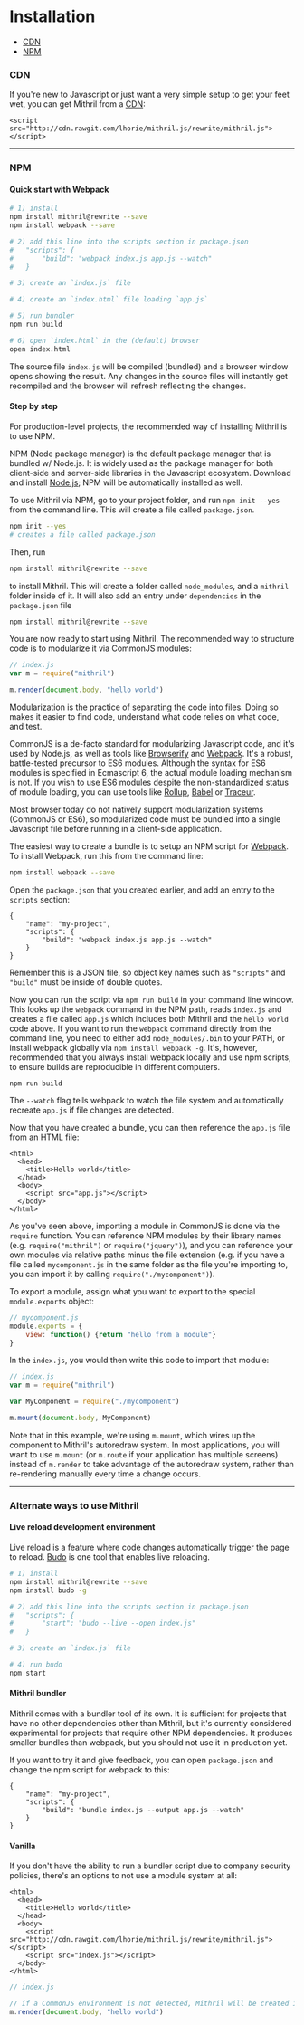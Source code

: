 # Installation

- [CDN](#cdn)
- [NPM](#npm)

### CDN

If you're new to Javascript or just want a very simple setup to get your feet wet, you can get Mithril from a [CDN](https://en.wikipedia.org/wiki/Content_delivery_network):

```markup
<script src="http://cdn.rawgit.com/lhorie/mithril.js/rewrite/mithril.js"></script>
```

---

### NPM

#### Quick start with Webpack

```bash
# 1) install
npm install mithril@rewrite --save
npm install webpack --save

# 2) add this line into the scripts section in package.json
#	"scripts": {
#		"build": "webpack index.js app.js --watch"
#	}

# 3) create an `index.js` file

# 4) create an `index.html` file loading `app.js`

# 5) run bundler
npm run build

# 6) open `index.html` in the (default) browser
open index.html
```

The source file `index.js` will be compiled (bundled) and a browser window opens showing the result.
Any changes in the source files will instantly get recompiled and the 
browser will refresh reflecting the changes.

#### Step by step

For production-level projects, the recommended way of installing Mithril is to use NPM.

NPM (Node package manager) is the default package manager that is bundled w/ Node.js. It is widely used as the package manager for both client-side and server-side libraries in the Javascript ecosystem. Download and install [Node.js](https://nodejs.org); NPM will be automatically installed as well.

To use Mithril via NPM, go to your project folder, and run `npm init --yes` from the command line. This will create a file called `package.json`.

```bash
npm init --yes
# creates a file called package.json
```

Then, run 

```bash
npm install mithril@rewrite --save
```

to install Mithril. This will create a folder called `node_modules`, and a `mithril` folder inside of it. It will also add an entry under `dependencies` in the `package.json` file

```bash
npm install mithril@rewrite --save
```

You are now ready to start using Mithril. The recommended way to structure code is to modularize it via CommonJS modules:

```javascript
// index.js
var m = require("mithril")

m.render(document.body, "hello world")
```

Modularization is the practice of separating the code into files. Doing so makes it easier to find code, understand what code relies on what code, and test.

CommonJS is a de-facto standard for modularizing Javascript code, and it's used by Node.js, as well as tools like [Browserify](http://browserify.org/) and [Webpack](https://webpack.js.org/). It's a robust, battle-tested precursor to ES6 modules. Although the syntax for ES6 modules is specified in Ecmascript 6, the actual module loading mechanism is not. If you wish to use ES6 modules despite the non-standardized status of module loading, you can use tools like [Rollup](http://rollupjs.org/), [Babel](https://babeljs.io/) or [Traceur](https://github.com/google/traceur-compiler).

Most browser today do not natively support modularization systems (CommonJS or ES6), so modularized code must be bundled into a single Javascript file before running in a client-side application.

The easiest way to create a bundle is to setup an NPM script for [Webpack](https://webpack.js.org/). To install Webpack, run this from the command line:

```bash
npm install webpack --save
```

Open the `package.json` that you created earlier, and add an entry to the `scripts` section:

```
{
	"name": "my-project",
	"scripts": {
		"build": "webpack index.js app.js --watch"
	}
}
```

Remember this is a JSON file, so object key names such as `"scripts"` and `"build"` must be inside of double quotes.

Now you can run the script via `npm run build` in your command line window. This looks up the `webpack` command in the NPM path, reads `index.js` and creates a file called `app.js` which includes both Mithril and the `hello world` code above. If you want to run the `webpack` command directly from the command line, you need to either add `node_modules/.bin` to your PATH, or install webpack globally via `npm install webpack -g`. It's, however, recommended that you always install webpack locally and use npm scripts, to ensure builds are reproducible in different computers.

```
npm run build
```

The `--watch` flag tells webpack to watch the file system and automatically recreate `app.js` if file changes are detected.

Now that you have created a bundle, you can then reference the `app.js` file from an HTML file:

```markup
<html>
  <head>
    <title>Hello world</title>
  </head>
  <body>
    <script src="app.js"></script>
  </body>
</html>
```

As you've seen above, importing a module in CommonJS is done via the `require` function. You can reference NPM modules by their library names (e.g. `require("mithril")` or `require("jquery")`), and you can reference your own modules via relative paths minus the file extension (e.g. if you have a file called `mycomponent.js` in the same folder as the file you're importing to, you can import it by calling `require("./mycomponent")`).

To export a module, assign what you want to export to the special `module.exports` object:

```javascript
// mycomponent.js
module.exports = {
	view: function() {return "hello from a module"}
}
```

In the `index.js`, you would then write this code to import that module:

```javascript
// index.js
var m = require("mithril")

var MyComponent = require("./mycomponent")

m.mount(document.body, MyComponent)
```

Note that in this example, we're using `m.mount`, which wires up the component to Mithril's autoredraw system. In most applications, you will want to use `m.mount` (or `m.route` if your application has multiple screens) instead of `m.render` to take advantage of the autoredraw system, rather than re-rendering manually every time a change occurs.

---

### Alternate ways to use Mithril

#### Live reload development environment

Live reload is a feature where code changes automatically trigger the page to reload. [Budo](https://github.com/mattdesl/budo) is one tool that enables live reloading.

```bash
# 1) install
npm install mithril@rewrite --save
npm install budo -g

# 2) add this line into the scripts section in package.json
#	"scripts": {
#		"start": "budo --live --open index.js"
#	}

# 3) create an `index.js` file

# 4) run budo
npm start
```

#### Mithril bundler

Mithril comes with a bundler tool of its own. It is sufficient for projects that have no other dependencies other than Mithril, but it's currently considered experimental for projects that require other NPM dependencies. It produces smaller bundles than webpack, but you should not use it in production yet.

If you want to try it and give feedback, you can open `package.json` and change the npm script for webpack to this:

```
{
	"name": "my-project",
	"scripts": {
		"build": "bundle index.js --output app.js --watch"
	}
}
```

#### Vanilla

If you don't have the ability to run a bundler script due to company security policies, there's an options to not use a module system at all:

```markup
<html>
  <head>
    <title>Hello world</title>
  </head>
  <body>
    <script src="http://cdn.rawgit.com/lhorie/mithril.js/rewrite/mithril.js"></script>
    <script src="index.js"></script>
  </body>
</html>
```

```javascript
// index.js

// if a CommonJS environment is not detected, Mithril will be created in the global scope
m.render(document.body, "hello world")
```
